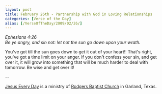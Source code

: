 ```yaml
---
layout: post
title: February 26th - Partnership with God in Loving Relationships
categories: [Verse of the Day]
alias: [/VerseOfTheDay/2009/02/26/]
---
```


_Ephesians 4:26  
Be ye angry, and sin not: let not the sun go down upon your wrath._

You've got till the sun goes down to get it out of your heart!!
That's right, you've got a time limit on your anger. If you don't
confess your sin, and get over it, it will grow into something that
will be much harder to deal with tomorrow. Be wise and get over it!

 --

<a href=http://jesuseveryday.net>Jesus Every Day</a> is a ministry of <a href=http://rodgersbaptist.net>Rodgers Baptist Church</a> in Garland, Texas.
